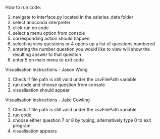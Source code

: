 How to run code:
1. navigate to interface.py located in the salaries_data folder
2. select anoconda interpreter
3. click run on code
4. select a menu option from console
5. corresponding action should happen
6. selecting view questions or 4 opens up a list of questions numbered
7. entering the number question you would like to view will show the resulting answer to that question
8. enter 5 on main menu to exit code

Visualisation instructions - Jason Wong
1. Check if file path is still valid under the csvFilePath variable
2. run code and choose question from console
3. visualisation should appear

Visualisation instructions - Jake Cowling
1. Check if file path is still valid under the csvFilePath variable
2. run code
3. choose either question 7 or 8 by typing, alternatively type 0 to exit program
4. visualisation appears
